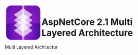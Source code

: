 <img align="left" width="116" height="116" src=".github/icon.png" />

# AspNetCore 2.1 Multi Layered Architecture 

Multi Layered Architectur
